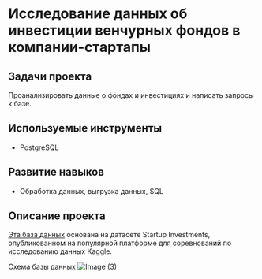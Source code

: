 # Исследование данных об инвестиции венчурных фондов в компании-стартапы

## Задачи проекта
Проанализировать данные о фондах и инвестициях и написать запросы к базе.

## Используемые инструменты
- PostgreSQL

## Развитие навыков
- Обработка данных, выгрузка данных, SQL

## Описание проекта

[Эта база данных](https://www.kaggle.com/datasets/justinas/startup-investments) основана на датасете Startup Investments, опубликованном на популярной платформе для соревнований по исследованию данных Kaggle.

Схема базы данных
![Image (3)](https://github.com/Dejetins/yandex_praktikum/assets/44256177/ca9a1586-9333-442e-a24e-9c8d852d9ccb)
